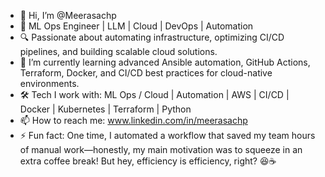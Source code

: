 - 👋 Hi, I’m @Meerasachp                                                                                                
- 🚀 ML Ops Engineer | LLM | Cloud | DevOps | Automation
- 🔍 Passionate about automating infrastructure, optimizing CI/CD pipelines, and building scalable cloud solutions.
- 🌱 I’m currently learning advanced Ansible automation, GitHub Actions, Terraform, Docker, and CI/CD best practices for cloud-native environments.
- 🛠️ Tech I work with:  ML Ops / Cloud | Automation | AWS | CI/CD | Docker | Kubernetes | Terraform | Python  
- 📫 How to reach me:  www.linkedin.com/in/meerasachp
- ⚡ Fun fact:  One time, I automated a workflow that saved my team hours of manual work—honestly, my main motivation was to squeeze in an extra coffee break! But hey, efficiency is efficiency, right? 😆☕ 


